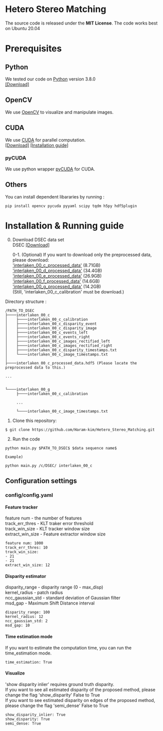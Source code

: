 Hetero Stereo Matching
=======================

The source code is released under the **MIT License**.
The code works best on Ubuntu 20.04

# Prerequisites
## Python
We tested our code on [Python](https://www.python.org/) version 3.8.0   
[[Download]](https://www.python.org/downloads/release/python-380/)

## OpenCV
We use [OpenCV](http://opencv.org) to visualize and manipulate images.

## CUDA
We use [CUDA](https://developer.nvidia.com/cuda-toolkit) for parallel computation.  
[[Download]](https://developer.nvidia.com/cuda-downloads) [[Installation guide]](https://docs.nvidia.com/cuda/cuda-installation-guide-linux/)

### pyCUDA
We use python wrapper [pyCUDA](https://documen.tician.de/pycuda/) for CUDA.

## Others
You can install dependent libararies by running :
```
pip install opencv pycuda pyyaml scipy tqdm h5py hdf5plugin
```

# Installation & Running guide

0. Download DSEC data set  
DSEC [[Download]](https://dsec.ifi.uzh.ch/dsec-datasets/download/)  

    0-1. (Optional) If you want to download only the preprocessed data, please download:  
['interlaken_00_c_processed_data'](https://larr.snu.ac.kr/haramkim/DSEC/interlaken_00_c_processed_data.hdf5) (8.71GB)  
['interlaken_00_d_processed_data'](https://larr.snu.ac.kr/haramkim/DSEC/interlaken_00_d_processed_data.hdf5) (34.4GB)  
['interlaken_00_e_processed_data'](https://larr.snu.ac.kr/haramkim/DSEC/interlaken_00_e_processed_data.hdf5) (26.9GB)  
['interlaken_00_f_processed_data'](https://larr.snu.ac.kr/haramkim/DSEC/interlaken_00_f_processed_data.hdf5) (14.6GB)  
['interlaken_00_g_processed_data'](https://larr.snu.ac.kr/haramkim/DSEC/interlaken_00_g_processed_data.hdf5) (14.2GB)  
(Still, 'interlaken_00_c_calibration' must be download.)  

Directory structure :
```
/PATH_TO_DSEC
├────interlaken_00_c
│    ├────interlaken_00_c_calibration
│    ├────interlaken_00_c_disparity_event
│    ├────interlaken_00_c_disparity_image
│    ├────interlaken_00_c_events_left
│    ├────interlaken_00_c_events_right
│    ├────interlaken_00_c_images_rectified_left
│    ├────interlaken_00_c_images_rectified_right
│    ├────interlaken_00_c_disparity_timestamps.txt
│    └────interlaken_00_c_image_timestamps.txt
│
├────interlaken_00_c_processed_data.hdf5 (Please locate the preprocessed data to this.)

...


└────interlaken_00_g
     ├────interlaken_00_c_calibration
     
     ...
     
     └────interlaken_00_c_image_timestamps.txt
```

1. Clone this repository:
```
$ git clone https://github.com/Haram-kim/Hetero_Stereo_Matching.git
```

2. Run the code
```
python main.py $PATH_TO_DSEC$ $data sequence name$
```
    Example) 
```
python main.py /c/DSEC/ interlaken_00_c
```


## Configuration settings

### config/config.yaml

#### Feature tracker
feature num - the number of features  
track_err_thres - KLT traker error threshold  
track_win_size - KLT tracker window size  
extract_win_size - Feature extractor window size  
```
feature num: 1000  
track_err_thres: 10
track_win_size:
- 21
- 21
extract_win_size: 12
```

#### Disparity estimator
disparity_range - disparity range (0 - max_disp)  
kernel_radius - patch radius  
ncc_gaussian_std - standard deviation of Gaussian filter  
msd_gap - Maximum Shift Distance interval  
```
disparity_range: 100
kernel_radius: 12
ncc_gaussian_std: 2
msd_gap: 10
```

#### Time estimation mode
If you want to estimate the computation time, you can run the time_estimation mode.  
```
time_estimation: True
```

#### Visualize
'show disparity inlier' requires ground truth disparity.  
If you want to see all estimated disparity of the proposed method, please change the flag 'show_disparity' False to True  
If you want to see estimated disparity on edges of the proposed method, please change the flag 'semi_dense'  False to True  
```
show_disparity_inlier: True
show_disparity: True
semi_dense: True
```


